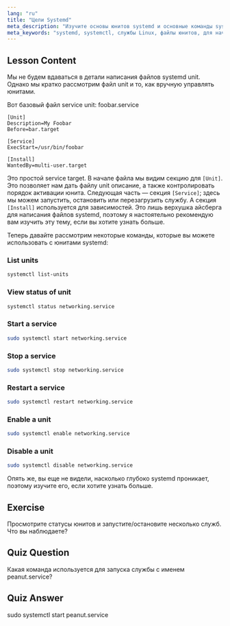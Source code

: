 ```yaml
---
lang: "ru"
title: "Цели Systemd"
meta_description: "Изучите основы юнитов systemd и основные команды systemctl. Узнайте, как управлять службами, просматривать статусы и включать юниты в Linux. Начните свой путь!"
meta_keywords: "systemd, systemctl, службы Linux, файлы юнитов, для начинающих, учебник, руководство, команды Linux"
---
```


## Lesson Content

Мы не будем вдаваться в детали написания файлов systemd unit. Однако мы кратко рассмотрим файл unit и то, как вручную управлять юнитами.

Вот базовый файл service unit: foobar.service

```
[Unit]
Description=My Foobar
Before=bar.target

[Service]
ExecStart=/usr/bin/foobar

[Install]
WantedBy=multi-user.target
```

Это простой service target. В начале файла мы видим секцию для `[Unit]`. Это позволяет нам дать файлу unit описание, а также контролировать порядок активации юнита. Следующая часть — секция `[Service]`; здесь мы можем запустить, остановить или перезагрузить службу. А секция `[Install]` используется для зависимостей. Это лишь верхушка айсберга для написания файлов systemd, поэтому я настоятельно рекомендую вам изучить эту тему, если вы хотите узнать больше.

Теперь давайте рассмотрим некоторые команды, которые вы можете использовать с юнитами systemd:

### List units

```bash
systemctl list-units
```

### View status of unit

```bash
systemctl status networking.service
```

### Start a service

```bash
sudo systemctl start networking.service
```

### Stop a service

```bash
sudo systemctl stop networking.service
```

### Restart a service

```bash
sudo systemctl restart networking.service
```

### Enable a unit

```bash
sudo systemctl enable networking.service
```

### Disable a unit

```bash
sudo systemctl disable networking.service
```

Опять же, вы еще не видели, насколько глубоко systemd проникает, поэтому изучите его, если хотите узнать больше.

## Exercise

Просмотрите статусы юнитов и запустите/остановите несколько служб. Что вы наблюдаете?

## Quiz Question

Какая команда используется для запуска службы с именем peanut.service?

## Quiz Answer

sudo systemctl start peanut.service
